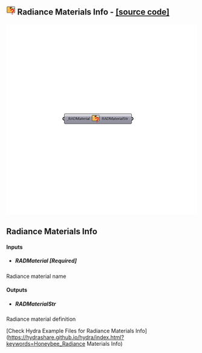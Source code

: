 ## ![](../../images/icons/Radiance_Materials_Info.png) Radiance Materials Info - [[source code]](https://github.com/ladybug-tools/honeybee-legacy/tree/master/src/Honeybee_Radiance%20Materials%20Info.py)

![](../../images/components/Radiance_Materials_Info.png)

Radiance Materials Info
 -
 

#### Inputs
* ##### RADMaterial [Required]
Radiance material name

#### Outputs
* ##### RADMaterialStr
Radiance material definition


[Check Hydra Example Files for Radiance Materials Info](https://hydrashare.github.io/hydra/index.html?keywords=Honeybee_Radiance Materials Info)
